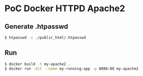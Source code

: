 # PoC Docker HTTPD Apache2

## Generate .htpasswd

```bash
$ htpasswd -c ./public_html/.htpasswd
```

## Run

```bash
$ docker build -t my-apache2 .
$ docker run -dit --name my-running-app -p 8080:80 my-apache2
```
